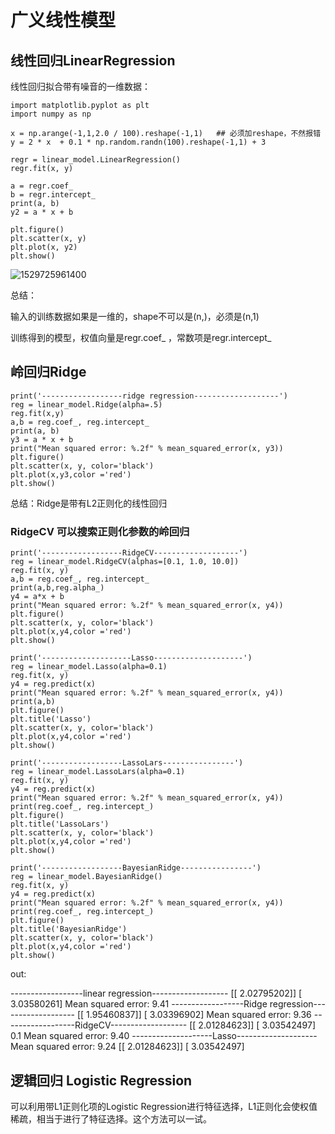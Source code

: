 # 广义线性模型

## 线性回归LinearRegression

线性回归拟合带有噪音的一维数据：

```
import matplotlib.pyplot as plt
import numpy as np

x = np.arange(-1,1,2.0 / 100).reshape(-1,1)   ## 必须加reshape，不然报错
y = 2 * x  + 0.1 * np.random.randn(100).reshape(-1,1) + 3

regr = linear_model.LinearRegression()
regr.fit(x, y)

a = regr.coef_
b = regr.intercept_    
print(a, b)
y2 = a * x + b

plt.figure()
plt.scatter(x, y)
plt.plot(x, y2)
plt.show()
```

![1529725961400](F:\notes\sklearn\regression\img\1529725961400.png)



总结：

输入的训练数据如果是一维的，shape不可以是(n,)，必须是(n,1)

训练得到的模型，权值向量是regr.coef_ ，常数项是regr.intercept_



## 岭回归Ridge

```
print('------------------ridge regression-------------------')
reg = linear_model.Ridge(alpha=.5)
reg.fit(x,y)
a,b = reg.coef_, reg.intercept_
print(a, b)
y3 = a * x + b
print("Mean squared error: %.2f" % mean_squared_error(x, y3))
plt.figure()
plt.scatter(x, y, color='black')
plt.plot(x,y3,color ='red')
plt.show()
```

总结：Ridge是带有L2正则化的线性回归



### RidgeCV 可以搜索正则化参数的岭回归

```
print('------------------RidgeCV-------------------')
reg = linear_model.RidgeCV(alphas=[0.1, 1.0, 10.0])
reg.fit(x, y)
a,b = reg.coef_, reg.intercept_
print(a,b,reg.alpha_)
y4 = a*x + b
print("Mean squared error: %.2f" % mean_squared_error(x, y4))
plt.figure()
plt.scatter(x, y, color='black')
plt.plot(x,y4,color ='red')
plt.show()
```

```
print('--------------------Lasso--------------------')
reg = linear_model.Lasso(alpha=0.1)
reg.fit(x, y)
y4 = reg.predict(x)
print("Mean squared error: %.2f" % mean_squared_error(x, y4))
print(a,b)
plt.figure()
plt.title('Lasso')
plt.scatter(x, y, color='black')
plt.plot(x,y4,color ='red')
plt.show()
```

```
print('------------------LassoLars----------------')
reg = linear_model.LassoLars(alpha=0.1)
reg.fit(x, y)
y4 = reg.predict(x)
print("Mean squared error: %.2f" % mean_squared_error(x, y4))
print(reg.coef_, reg.intercept_)
plt.figure()
plt.title('LassoLars')
plt.scatter(x, y, color='black')
plt.plot(x,y4,color ='red')
plt.show()
```

```
print('------------------BayesianRidge----------------')
reg = linear_model.BayesianRidge()
reg.fit(x, y)
y4 = reg.predict(x)
print("Mean squared error: %.2f" % mean_squared_error(x, y4))
print(reg.coef_, reg.intercept_)
plt.figure()
plt.title('BayesianRidge')
plt.scatter(x, y, color='black')
plt.plot(x,y4,color ='red')
plt.show()
```

out:

------------------linear regression-------------------
[[ 2.02795202]] [ 3.03580261]
Mean squared error: 9.41
------------------Ridge regression-------------------
[[ 1.95460837]] [ 3.03396902]
Mean squared error: 9.36
------------------RidgeCV-------------------
[[ 2.01284623]] [ 3.03542497] 0.1
Mean squared error: 9.40
--------------------Lasso--------------------
Mean squared error: 9.24
[[ 2.01284623]] [ 3.03542497]



## 逻辑回归 Logistic Regression

可以利用带L1正则化项的Logistic Regression进行特征选择，L1正则化会使权值稀疏，相当于进行了特征选择。这个方法可以一试。





